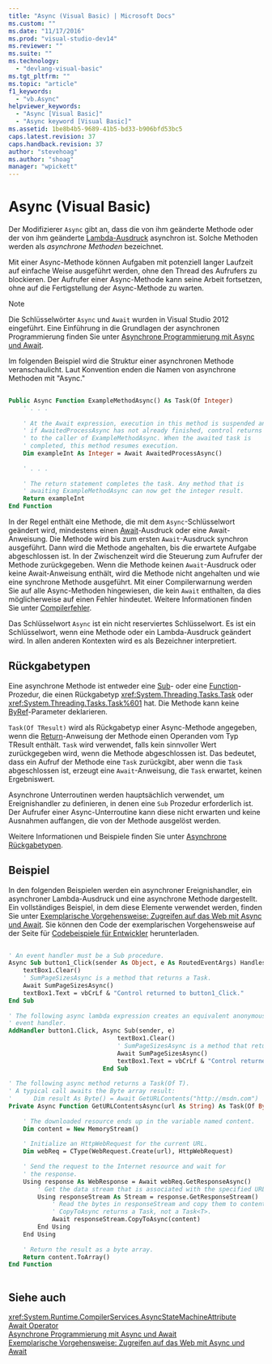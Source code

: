 ```yaml
---
title: "Async (Visual Basic) | Microsoft Docs"
ms.custom: ""
ms.date: "11/17/2016"
ms.prod: "visual-studio-dev14"
ms.reviewer: ""
ms.suite: ""
ms.technology: 
  - "devlang-visual-basic"
ms.tgt_pltfrm: ""
ms.topic: "article"
f1_keywords: 
  - "vb.Async"
helpviewer_keywords: 
  - "Async [Visual Basic]"
  - "Async keyword [Visual Basic]"
ms.assetid: 1be8b4b5-9689-41b5-bd33-b906bfd53bc5
caps.latest.revision: 37
caps.handback.revision: 37
author: "stevehoag"
ms.author: "shoag"
manager: "wpickett"
---
```

# Async (Visual Basic)
Der Modifizierer `Async` gibt an, dass die von ihm geänderte Methode oder der von ihm geänderte [Lambda\-Ausdruck](../../../visual-basic/programming-guide/language-features/procedures/lambda-expressions.md) asynchron ist.  Solche Methoden werden als *asynchrone Methoden* bezeichnet.  
  
 Mit einer Async\-Methode können Aufgaben mit potenziell langer Laufzeit auf einfache Weise ausgeführt werden, ohne den Thread des Aufrufers zu blockieren.  Der Aufrufer einer Async\-Methode kann seine Arbeit fortsetzen, ohne auf die Fertigstellung der Async\-Methode zu warten.  
  
> [!NOTE]
>  Die Schlüsselwörter `Async` und `Await` wurden in Visual Studio 2012 eingeführt.  Eine Einführung in die Grundlagen der asynchronen Programmierung finden Sie unter [Asynchrone Programmierung mit Async und Await](../Topic/Asynchronous%20Programming%20with%20Async%20and%20Await%20\(C%23%20and%20Visual%20Basic\).md).  
  
 Im folgenden Beispiel wird die Struktur einer asynchronen Methode veranschaulicht.  Laut Konvention enden die Namen von asynchrone Methoden mit "Async."  
  
```vb  
  
Public Async Function ExampleMethodAsync() As Task(Of Integer)  
    ' . . .  
  
    ' At the Await expression, execution in this method is suspended and,  
    ' if AwaitedProcessAsync has not already finished, control returns  
    ' to the caller of ExampleMethodAsync. When the awaited task is   
    ' completed, this method resumes execution.   
    Dim exampleInt As Integer = Await AwaitedProcessAsync()  
  
    ' . . .  
  
    ' The return statement completes the task. Any method that is   
    ' awaiting ExampleMethodAsync can now get the integer result.  
    Return exampleInt  
End Function  
```  
  
 In der Regel enthält eine Methode, die mit dem `Async`\-Schlüsselwort geändert wird, mindestens einen [Await](../../../visual-basic/language-reference/modifiers/async.md)\-Ausdruck oder eine Await\-Anweisung.  Die Methode wird bis zum ersten `Await`\-Ausdruck synchron ausgeführt. Dann wird die Methode angehalten, bis die erwartete Aufgabe abgeschlossen ist.  In der Zwischenzeit wird die Steuerung zum Aufrufer der Methode zurückgegeben.  Wenn die Methode keinen `Await`\-Ausdruck oder keine Await\-Anweisung enthält, wird die Methode nicht angehalten und wie eine synchrone Methode ausgeführt.  Mit einer Compilerwarnung werden Sie auf alle Async\-Methoden hingewiesen, die kein `Await` enthalten, da dies möglicherweise auf einen Fehler hindeutet.  Weitere Informationen finden Sie unter [Compilerfehler](../../../visual-basic/language-reference/error-messages/because-this-call-is-not-awaited-the-current-method-continues-to-run.md).  
  
 Das Schlüsselwort `Async` ist ein nicht reserviertes Schlüsselwort.  Es ist ein Schlüsselwort, wenn eine Methode oder ein Lambda\-Ausdruck geändert wird.  In allen anderen Kontexten wird es als Bezeichner interpretiert.  
  
## Rückgabetypen  
 Eine asynchrone Methode ist entweder eine [Sub](../../../visual-basic/programming-guide/language-features/procedures/sub-procedures.md)\- oder eine [Function](../../../visual-basic/programming-guide/language-features/procedures/function-procedures.md)\-Prozedur, die einen Rückgabetyp <xref:System.Threading.Tasks.Task> oder <xref:System.Threading.Tasks.Task%601> hat.  Die Methode kann keine [ByRef](../../../visual-basic/language-reference/modifiers/byref.md)\-Parameter deklarieren.  
  
 `Task(Of TResult)` wird als Rückgabetyp einer Async\-Methode angegeben, wenn die [Return](../../../visual-basic/language-reference/statements/return-statement.md)\-Anweisung der Methode einen Operanden vom Typ TResult enthält.  `Task` wird verwendet, falls kein sinnvoller Wert zurückgegeben wird, wenn die Methode abgeschlossen ist.  Das bedeutet, dass ein Aufruf der Methode eine `Task` zurückgibt, aber wenn die `Task` abgeschlossen ist, erzeugt eine `Await`\-Anweisung, die `Task` erwartet, keinen Ergebniswert.  
  
 Asynchrone Unterroutinen werden hauptsächlich verwendet, um Ereignishandler zu definieren, in denen eine `Sub` Prozedur erforderlich ist.  Der Aufrufer einer Async\-Unterroutine kann diese nicht erwarten und keine Ausnahmen auffangen, die von der Methode ausgelöst werden.  
  
 Weitere Informationen und Beispiele finden Sie unter [Asynchrone Rückgabetypen](../Topic/Async%20Return%20Types%20\(C%23%20and%20Visual%20Basic\).md).  
  
## Beispiel  
 In den folgenden Beispielen werden ein asynchroner Ereignishandler, ein asynchroner Lambda\-Ausdruck und eine asynchrone Methode dargestellt.  Ein vollständiges Beispiel, in dem diese Elemente verwendet werden, finden Sie unter [Exemplarische Vorgehensweise: Zugreifen auf das Web mit Async und Await](../Topic/Walkthrough:%20Accessing%20the%20Web%20by%20Using%20Async%20and%20Await%20\(C%23%20and%20Visual%20Basic\).md).  Sie können den Code der exemplarischen Vorgehensweise auf der Seite für [Codebeispiele für Entwickler](http://go.microsoft.com/fwlink/?LinkId=255191) herunterladen.  
  
```vb  
  
' An event handler must be a Sub procedure.  
Async Sub button1_Click(sender As Object, e As RoutedEventArgs) Handles button1.Click  
    textBox1.Clear()  
    ' SumPageSizesAsync is a method that returns a Task.  
    Await SumPageSizesAsync()  
    textBox1.Text = vbCrLf & "Control returned to button1_Click."  
End Sub  
  
' The following async lambda expression creates an equivalent anonymous  
' event handler.  
AddHandler button1.Click, Async Sub(sender, e)  
                              textBox1.Clear()  
                              ' SumPageSizesAsync is a method that returns a Task.  
                              Await SumPageSizesAsync()  
                              textBox1.Text = vbCrLf & "Control returned to button1_Click."  
                          End Sub  
  
' The following async method returns a Task(Of T).  
' A typical call awaits the Byte array result:  
'      Dim result As Byte() = Await GetURLContents("http://msdn.com")  
Private Async Function GetURLContentsAsync(url As String) As Task(Of Byte())  
  
    ' The downloaded resource ends up in the variable named content.  
    Dim content = New MemoryStream()  
  
    ' Initialize an HttpWebRequest for the current URL.  
    Dim webReq = CType(WebRequest.Create(url), HttpWebRequest)  
  
    ' Send the request to the Internet resource and wait for  
    ' the response.  
    Using response As WebResponse = Await webReq.GetResponseAsync()  
        ' Get the data stream that is associated with the specified URL.  
        Using responseStream As Stream = response.GetResponseStream()  
            ' Read the bytes in responseStream and copy them to content.    
            ' CopyToAsync returns a Task, not a Task<T>.  
            Await responseStream.CopyToAsync(content)  
        End Using  
    End Using  
  
    ' Return the result as a byte array.  
    Return content.ToArray()  
End Function  
  
```  
  
## Siehe auch  
 <xref:System.Runtime.CompilerServices.AsyncStateMachineAttribute>   
 [Await Operator](../../../visual-basic/language-reference/operators/await-operator.md)   
 [Asynchrone Programmierung mit Async und Await](../Topic/Asynchronous%20Programming%20with%20Async%20and%20Await%20\(C%23%20and%20Visual%20Basic\).md)   
 [Exemplarische Vorgehensweise: Zugreifen auf das Web mit Async und Await](../Topic/Walkthrough:%20Accessing%20the%20Web%20by%20Using%20Async%20and%20Await%20\(C%23%20and%20Visual%20Basic\).md)
